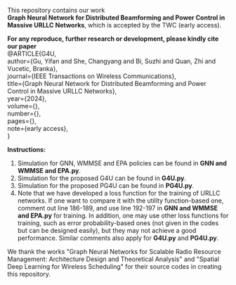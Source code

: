 This repository contains our work<br />
**Graph Neural Network for Distributed Beamforming and Power Control in Massive URLLC Networks**, which is accepted by the TWC (early access).<br />

**For any reproduce, further research or development, please kindly cite our paper**<br />
@ARTICLE{G4U,<br />
  author={Gu, Yifan and She, Changyang and Bi, Suzhi and Quan, Zhi and Vucetic, Branka},<br />
  journal={IEEE Transactions on Wireless Communications},<br /> 
  title={Graph Neural Network for Distributed Beamforming and Power Control in Massive URLLC Networks},<br /> 
  year={2024},<br />
  volume={},<br />
  number={},<br />
  pages={}, <br />
  note={early access},<br />
  }<br />

**Instructions:**<br />
1. Simulation for GNN, WMMSE and EPA policies can be found in **GNN and WMMSE and EPA.py**.<br />
2. Simulation for the proposed G4U can be found in **G4U.py**.<br />
3. Simulation for the proposed PG4U can be found in **PG4U.py**.<br />
4. Note that we have developed a loss function for the training of URLLC networks. If one want to compare it with the utility function-based one, comment out line 186-189, and use line 192-197 in **GNN and WMMSE and EPA.py** for training. In addition, one may use other loss functions for training, such as error probability-based ones (not given in the codes but can be designed easily), but they may not achieve a good performance. Similar comments also apply for **G4U.py** and **PG4U.py**.<br />
   
We thank the works "Graph Neural Networks for Scalable Radio Resource Management: Architecture Design and Theoretical Analysis" and "Spatial Deep Learning for Wireless Scheduling" for their source codes in creating this repository.
